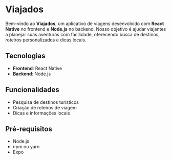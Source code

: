 # Viajados

Bem-vindo ao **Viajados**, um aplicativo de viagens desenvolvido com **React Native** no frontend e **Node.js** no backend. Nosso objetivo é ajudar viajantes a planejar suas aventuras com facilidade, oferecendo busca de destinos, roteiros personalizados e dicas locais.

## Tecnologias
- **Frontend**: React Native  
- **Backend**: Node.js  


## Funcionalidades
- Pesquisa de destinos turísticos  
- Criação de roteiros de viagem  
- Dicas e informações locais  

## Pré-requisitos
- Node.js  
- npm ou yarn  
- Expo
